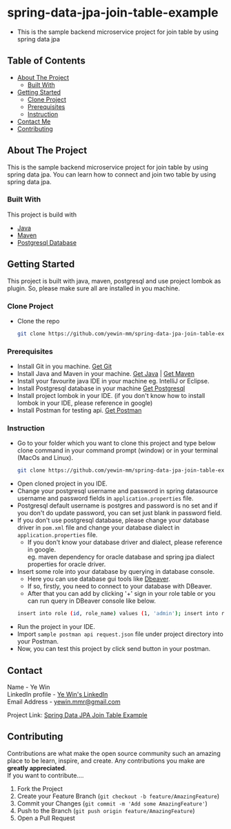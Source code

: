 # spring-data-jpa-join-table-example
* This is the sample backend microservice project for join table by using spring data jpa

<!-- TABLE OF CONTENTS -->
## Table of Contents
- [About The Project](#about-the-project)
    - [Built With](#built-with)
- [Getting Started](#getting-started)
    - [Clone Project](#clone-project)
    - [Prerequisites](#prerequisites)
    - [Instruction](#instruction)
- [Contact Me](#contact)
- [Contributing](#Contributing)


## About The Project
This is the sample backend microservice project for join table by using spring data jpa.
You can learn how to connect and join two table by using spring data jpa.


### Built With
This project is build with
* [Java](https://www.oracle.com/au/java/technologies/javase/javase-jdk8-downloads.html)
* [Maven](https://maven.apache.org/download.cgi)
* [Postgresql Database](https://www.postgresql.org/download/)


## Getting Started
This project is built with java, maven, postgresql and use project lombok as plugin.
So, please make sure all are installed in you machine.


### Clone Project
* Clone the repo
   ```sh
   git clone https://github.com/yewin-mm/spring-data-jpa-join-table-example.git

  
### Prerequisites
* Install Git in you machine. [Get Git](https://git-scm.com/downloads)
* Install Java and Maven in your machine. [Get Java](https://www.oracle.com/au/java/technologies/javase/javase-jdk8-downloads.html) | [Get Maven](https://maven.apache.org/download.cgi)
* Install your favourite java IDE in your machine eg. IntelliJ or Eclipse.
* Install Postgresql database in your machine [Get Postgresql](https://www.postgresql.org/download/)
* Install project lombok in your IDE. (if you don't know how to install lombok in your IDE, please reference in google)
* Install Postman for testing api. [Get Postman](https://www.postman.com/)


### Instruction
* Go to your folder which you want to clone this project and type below clone command in your command prompt (window) or in your terminal (MacOs and Linux).
    ```sh
   git clone https://github.com/yewin-mm/spring-data-jpa-join-table-example.git
* Open cloned project in you IDE.
* Change your postgresql username and password in spring datasource username and password fields in `application.properties` file. 
* Postgresql default username is postgres and password is no set and if you don't do update password, you can set just blank in password field.
* If you don't use postgresql database, please change your database driver in `pom.xml` file and change your database dialect in `application.properties` file. 
    * If you don't know your database driver and dialect, please reference in google. <br> eg. maven dependency for oracle database and spring jpa dialect properties for oracle driver.
* Insert some role into your database by querying in database console.
    * Here you can use database gui tools like [Dbeaver](https://dbeaver.io/).
    * If so, firstly, you need to connect to your database with DBeaver.
    * After that you can add by clicking '+' sign in your role table or you can run query in DBeaver console like below.
  ```sh 
  insert into role (id, role_name) values (1, 'admin'); insert into role (id, role_name) values (2, 'normal user');
* Run the project in your IDE.
* Import `sample postman api request.json` file under project directory into your Postman.
* Now, you can test this project by click send button in your postman.


## Contact
Name - Ye Win <br> LinkedIn profile -  [Ye Win's LinkedIn](https://www.linkedin.com/in/ye-win-1a33a292/)  <br> Email Address - yewin.mmr@gmail.com

Project Link: [Spring Data JPA Join Table Example](https://github.com/yewin-mm/spring-data-jpa-join-table-example)


## Contributing
Contributions are what make the open source community such an amazing place to be learn, inspire, and create. Any contributions you make are **greatly appreciated**.
<br>If you want to contribute....
1. Fork the Project
2. Create your Feature Branch (`git checkout -b feature/AmazingFeature`)
3. Commit your Changes (`git commit -m 'Add some AmazingFeature'`)
4. Push to the Branch (`git push origin feature/AmazingFeature`)
5. Open a Pull Request